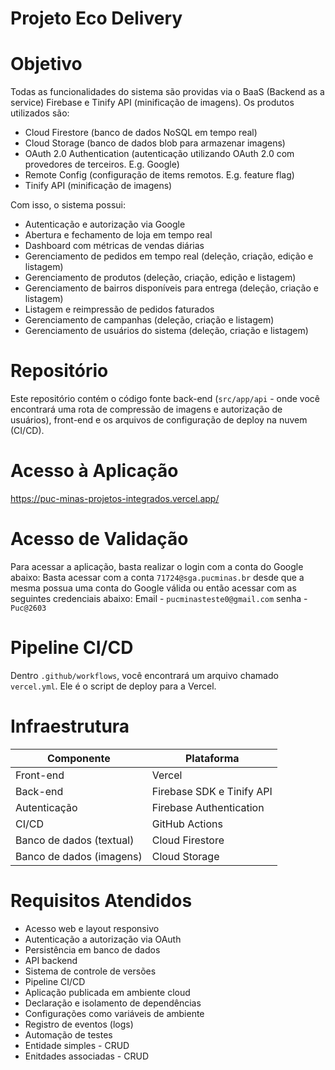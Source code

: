 # Projeto Eco Delivery

# Objetivo

Todas as funcionalidades do sistema são providas via o BaaS (Backend as a service) Firebase e Tinify API (minificação de imagens).
Os produtos utilizados são:

- Cloud Firestore (banco de dados NoSQL em tempo real)
- Cloud Storage (banco de dados blob para armazenar imagens)
- OAuth 2.0 Authentication (autenticação utilizando OAuth 2.0 com provedores de terceiros. E.g. Google)
- Remote Config (configuração de items remotos. E.g. feature flag)
- Tinify API (minificação de imagens)

Com isso, o sistema possui:

- Autenticação e autorização via Google
- Abertura e fechamento de loja em tempo real
- Dashboard com métricas de vendas diárias
- Gerenciamento de pedidos em tempo real (deleção, criação, edição e listagem)
- Gerenciamento de produtos (deleção, criação, edição e listagem)
- Gerenciamento de bairros disponíveis para entrega (deleção, criação e listagem)
- Listagem e reimpressão de pedidos faturados
- Gerenciamento de campanhas (deleção, criação e listagem)
- Gerenciamento de usuários do sistema (deleção, criação e listagem)

# Repositório

Este repositório contém o código fonte back-end (`src/app/api` - onde você encontrará uma rota de compressão de imagens e autorização de usuários), front-end e os arquivos de configuração de deploy na nuvem (CI/CD).

# Acesso à Aplicação

https://puc-minas-projetos-integrados.vercel.app/

# Acesso de Validação

Para acessar a aplicação, basta realizar o login com a conta do Google abaixo:
Basta acessar com a conta `71724@sga.pucminas.br` desde que a mesma possua uma conta do Google válida ou então acessar com as seguintes credenciais abaixo:
Email - `pucminasteste0@gmail.com`
senha - `Puc@2603`

# Pipeline CI/CD

Dentro `.github/workflows`, você encontrará um arquivo chamado `vercel.yml`. Ele é o script de deploy para a Vercel.

# Infraestrutura

| Componente               | Plataforma                |
| ------------------------ | ------------------------- |
| Front-end                | Vercel                    |
| Back-end                 | Firebase SDK e Tinify API |
| Autenticação             | Firebase Authentication   |
| CI/CD                    | GitHub Actions            |
| Banco de dados (textual) | Cloud Firestore           |
| Banco de dados (imagens) | Cloud Storage             |

# Requisitos Atendidos

- Acesso web e layout responsivo
- Autenticação a autorização via OAuth
- Persistência em banco de dados
- API backend
- Sistema de controle de versões
- Pipeline CI/CD
- Aplicação publicada em ambiente cloud
- Declaração e isolamento de dependências
- Configurações como variáveis de ambiente
- Registro de eventos (logs)
- Automação de testes
- Entidade simples - CRUD
- Enitdades associadas - CRUD
